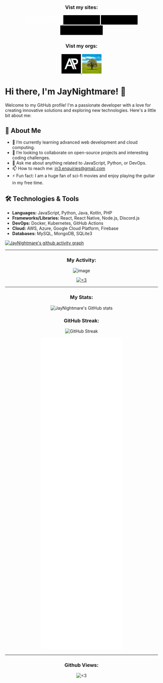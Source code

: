 <p align="center">
  <h3 align="center">Vist my sites:</h3>
  <div align="center">
    <a href="https://nexusgit.info" target="_blank" rel="noopener">
      <img src="./images/NexusGit.gif" title="<3">
    </a>
    <a href="https://distrack-website.vercel.app" target="_blank" rel="noopener">
      <img src="./images/DisTrack.gif" title="<3">
    </a>
    <a href="https://jaynightmare.github.io/TALE-FYP" target="_blank" rel="noopener">
       <img src="./images/TALE.gif" title="<3">
     </a>
     <a href="https://jaynightmare.github.io/SDP-Website" target="_blank" rel="noopener">
       <img src="./images/CKD.gif" title="<3">
     </a>
  </div>
</p>

<p align="center">
  <h3 align="center">Vist my orgs:</h3>
  <div align="center">
    <a href="https://nexusgit.info" target="_blank" rel="noopener">
      <img src="./images/AP.png" width="64" title="<3">
    </a>
    <a href="https://distrack-website.vercel.app" target="_blank" rel="noopener">
      <img src="./images/NexusScript.png" width="64" title="<3">
    </a>
  </div>
</p>

<p align="center">

# Hi there, I'm JayNightmare! 👋 

</p>

Welcome to my GitHub profile! I'm a passionate developer with a love for creating innovative solutions and exploring new technologies. Here's a little bit about me:

## 🚀 About Me
- 🌱 I’m currently learning advanced web development and cloud computing.
- 👯 I’m looking to collaborate on open-source projects and interesting coding challenges.
- 💬 Ask me about anything related to JavaScript, Python, or DevOps.
- 📫 How to reach me: [jn3.enquiries@gmail.com](mailto:jn3.enquiries@gmail.com)
- ⚡ Fun fact: I am a huge fan of sci-fi movies and enjoy playing the guitar in my free time.
 
## 🛠️ Technologies & Tools
- **Languages:** JavaScript, Python, Java, Kotlin, PHP 
- **Frameworks/Libraries:** React, React Native, Node.js, Discord.js
- **DevOps:** Docker, Kubernetes, GitHub Actions
- **Cloud:** AWS, Azure, Google Cloud Platform, Firebase
- **Databases:** MySQL, MongoDB, SQLite3

[![JayNightmare's github activity graph](https://github-readme-activity-graph.vercel.app/graph?username=JayNightmare&hide_border=true&theme=high-contrast)](https://github.com/JayNightmare/github-readme-activity-graph)

---
 
<div align="center">
  <h3 align="center">My Activity:</h3>
  <div align="center">
    
  ![image](https://github.com/user-attachments/assets/f2a424b3-dfe0-4e5b-b9ec-8d1325898255)
    
  </div>

  <div>
    <!--
    <div>
      <p>Languages:</p>
      <img src='https://skillicons.dev/icons?i=androidstudio,astro,bash,bitbucket,blender,bootstrap,c,codepen,css,discord,bots,discordjs,docker,figma,github,githubactions,gitlab,html,java,js,jquery,kotlin,&perline=4' />
    </div>
    <div>
      <p>Tools:</p>
      <img src='https://skillicons.dev/icons?i=androidstudio,blender,codepen,discord,figma,github,githubactions,gitlab&perline=4' />
    </div>
    <br/> 
    -->
  </div>
  <div>
    <a href="https://discord.com/users/373097473553727488">
      <img src="https://lanyard.cnrad.dev/api/373097473553727488?bg=333333&borderRadius=10px" alt="<3" />
    </a>
  </div>
</div>

---

<p align="center">
  <h3 align="center">My Stats:</h3>
  <div align="center">
    
![JayNightmare's GitHub stats](https://github-readme-stats.vercel.app/api?username=JayNightmare&show_icons=true&theme=radical)
</div>

<p align="center">
  <h3 align="center">GitHub Streak:</h3>
  <div align="center">

![GitHub Streak](https://github-readme-streak-stats.herokuapp.com/?user=JayNightmare&theme=radical)
</div>

  <div align="center">
      <img src="./github-metrics.svg" title="<3">
  </div>
</p>

---

<p align="center">
  <h3 align="center">Github Views:</h3>
  <div align="center">
    <img src="https://komarev.com/ghpvc/?username=jaynightmare&style=flat-square" title="<3">
  </div>
</p>
